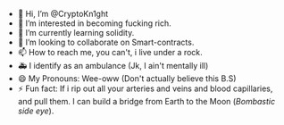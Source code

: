 - 👋 Hi, I’m @CryptoKn1ght
- 👀 I’m interested in becoming fucking rich.
- 🌱 I’m currently learning solidity.
- 💞️ I’m looking to collaborate on Smart-contracts.
- 📫 How to reach me, you can't, i live under a rock.
- 🚑 I identify as an ambulance (Jk, I ain't mentally ill)
- 😄 My Pronouns: Wee-oww (Don't actually believe this B.S)
- ⚡ Fun fact: If i rip out all your arteries and veins and blood capillaries, and pull them. I can build a bridge from Earth to the Moon (*Bombastic side eye*).

<!---
CryptoKn1ght/CryptoKn1ght is a ✨ special ✨ repository because its `README.md` (this file) appears on your GitHub profile.
You can click the Preview link to take a look at your changes.
--->
